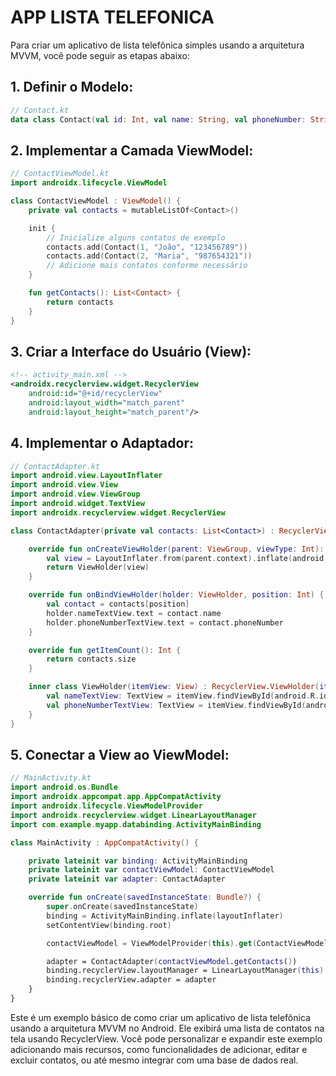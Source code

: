 # APP LISTA TELEFONICA
Para criar um aplicativo de lista telefônica simples usando a arquitetura MVVM, você pode seguir as etapas abaixo:

## 1. Definir o Modelo:
```kotlin
// Contact.kt
data class Contact(val id: Int, val name: String, val phoneNumber: String)
```

## 2. Implementar a Camada ViewModel:
```kotlin
// ContactViewModel.kt
import androidx.lifecycle.ViewModel

class ContactViewModel : ViewModel() {
    private val contacts = mutableListOf<Contact>()

    init {
        // Inicialize alguns contatos de exemplo
        contacts.add(Contact(1, "João", "123456789"))
        contacts.add(Contact(2, "Maria", "987654321"))
        // Adicione mais contatos conforme necessário
    }

    fun getContacts(): List<Contact> {
        return contacts
    }
}
```

## 3. Criar a Interface do Usuário (View):
```xml
<!-- activity_main.xml -->
<androidx.recyclerview.widget.RecyclerView
    android:id="@+id/recyclerView"
    android:layout_width="match_parent"
    android:layout_height="match_parent"/>
```

## 4. Implementar o Adaptador:
```kotlin
// ContactAdapter.kt
import android.view.LayoutInflater
import android.view.View
import android.view.ViewGroup
import android.widget.TextView
import androidx.recyclerview.widget.RecyclerView

class ContactAdapter(private val contacts: List<Contact>) : RecyclerView.Adapter<ContactAdapter.ViewHolder>() {

    override fun onCreateViewHolder(parent: ViewGroup, viewType: Int): ViewHolder {
        val view = LayoutInflater.from(parent.context).inflate(android.R.layout.simple_list_item_2, parent, false)
        return ViewHolder(view)
    }

    override fun onBindViewHolder(holder: ViewHolder, position: Int) {
        val contact = contacts[position]
        holder.nameTextView.text = contact.name
        holder.phoneNumberTextView.text = contact.phoneNumber
    }

    override fun getItemCount(): Int {
        return contacts.size
    }

    inner class ViewHolder(itemView: View) : RecyclerView.ViewHolder(itemView) {
        val nameTextView: TextView = itemView.findViewById(android.R.id.text1)
        val phoneNumberTextView: TextView = itemView.findViewById(android.R.id.text2)
    }
}
```

## 5. Conectar a View ao ViewModel:
```kotlin
// MainActivity.kt
import android.os.Bundle
import androidx.appcompat.app.AppCompatActivity
import androidx.lifecycle.ViewModelProvider
import androidx.recyclerview.widget.LinearLayoutManager
import com.example.myapp.databinding.ActivityMainBinding

class MainActivity : AppCompatActivity() {

    private lateinit var binding: ActivityMainBinding
    private lateinit var contactViewModel: ContactViewModel
    private lateinit var adapter: ContactAdapter

    override fun onCreate(savedInstanceState: Bundle?) {
        super.onCreate(savedInstanceState)
        binding = ActivityMainBinding.inflate(layoutInflater)
        setContentView(binding.root)

        contactViewModel = ViewModelProvider(this).get(ContactViewModel::class.java)

        adapter = ContactAdapter(contactViewModel.getContacts())
        binding.recyclerView.layoutManager = LinearLayoutManager(this)
        binding.recyclerView.adapter = adapter
    }
}
```

Este é um exemplo básico de como criar um aplicativo de lista telefônica usando a arquitetura MVVM no Android. Ele exibirá uma lista de contatos na tela usando RecyclerView. Você pode personalizar e expandir este exemplo adicionando mais recursos, como funcionalidades de adicionar, editar e excluir contatos, ou até mesmo integrar com uma base de dados real.
